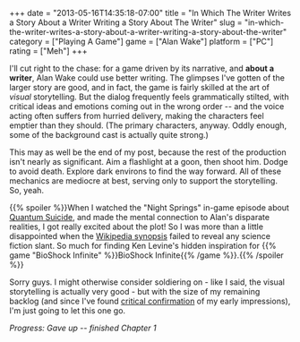+++
date = "2013-05-16T14:35:18-07:00"
title = "In Which The Writer Writes a Story About a Writer Writing a Story About The Writer"
slug = "in-which-the-writer-writes-a-story-about-a-writer-writing-a-story-about-the-writer"
category = ["Playing A Game"]
game = ["Alan Wake"]
platform = ["PC"]
rating = ["Meh"]
+++

I'll cut right to the chase: for a game driven by its narrative, and <b>about a writer</b>, Alan Wake could use better writing.  The glimpses I've gotten of the larger story are good, and in fact, the game is fairly skilled at the art of <i>visual</i> storytelling.  But the dialog frequently feels grammatically stilted, with critical ideas and emotions coming out in the wrong order -- and the voice acting often suffers from hurried delivery, making the characters feel emptier than they should.  (The primary characters, anyway.  Oddly enough, some of the background cast is actually quite strong.)

This may as well be the end of my post, because the rest of the production isn't nearly as significant.  Aim a flashlight at a goon, then shoot him.  Dodge to avoid death.  Explore dark environs to find the way forward.  All of these mechanics are mediocre at best, serving only to support the storytelling.  So, yeah.

{{% spoiler %}}When I watched the "Night Springs" in-game episode about <a href="http://www.youtube.com/watch?v=A-wAaBoW408">Quantum Suicide</a>, and made the mental connection to Alan's disparate realities, I got really excited about the plot!  So I was more than a little disappointed when the <a href="http://en.wikipedia.org/wiki/Alan_Wake#Synopsis">Wikipedia synopsis</a> failed to reveal any science fiction slant.  So much for finding Ken Levine's hidden inspiration for {{% game "BioShock Infinite" %}}BioShock Infinite{{% /game %}}.{{% /spoiler %}}

Sorry guys.  I might otherwise consider soldiering on - like I said, the visual storytelling is actually very good - but with the size of my remaining backlog (and since I've found <a href="http://www.gametrailers.com/reviews/kfqldt/alan-wake-review">critical confirmation</a> of my early impressions), I'm just going to let this one go.

<i>Progress: Gave up -- finished Chapter 1</i>